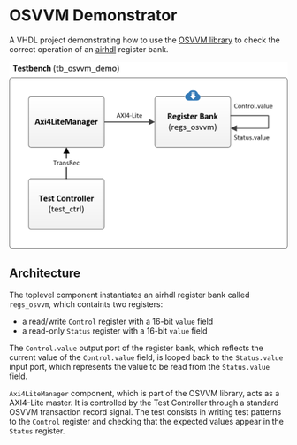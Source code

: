 # OSVVM Demonstrator

A VHDL project demonstrating how to use the [OSVVM library](https://osvvm.org/) to check the correct operation of an [airhdl](https://airhdl.com) register bank.

![Demonstrator architecture](./doc/osvvm-demo.png)

## Architecture

The toplevel component instantiates an airhdl register bank called `regs_osvvm`, which containts two registers:

* a read/write `Control` register with a 16-bit `value` field   
* a read-only `Status` register with a 16-bit `value` field

The `Control.value` output port of the register bank, which reflects the current value of the `Control.value` field, 
is looped back to the `Status.value` input port, which represents the value to be read from the `Status.value` field.

`Axi4LiteManager` component, which is part of the OSVVM library, acts as a AXI4-Lite master. It is controlled by the Test Controller through a standard OSVVM transaction record signal. The test consists in writing test patterns to the `Control` register and checking that the expected values appear in the `Status` register.
